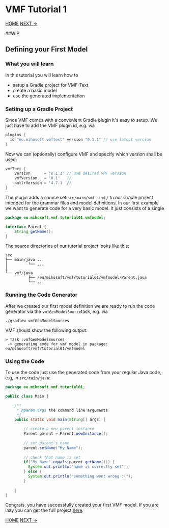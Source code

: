 # VMF Tutorial 1

[HOME](https://github.com/miho/VMF-Text-Tutorials/blob/master/README.md) [NEXT ->](https://github.com/miho/VMF-Text-Tutorials/blob/master/VMF-Text-Tutorial-02/README.md)


##WIP

## Defining your First Model

### What you will learn

In this tutorial you will learn how to

- setup a Gradle project for VMF-Text
- create a basic model
- use the generated implementation

### Setting up a Gradle Project

Since VMF comes with a convenient Gradle plugin it's easy to setup. We just have to add the VMF plugin id, e.g. via

```gradle
plugins {
  id "eu.mihosoft.vmftext" version "0.1.1" // use latest version
}
```
Now we can (optionally) configure VMF and specify which version shall be used:

```gradle
vmfText {
    version      = '0.1.1' // use desired VMF version
    vmfVersion   = '0.1'   //
    antlrVersion = '4.7.1  //
}
```

The plugin adds a source set `src/main/vmf-text/` to our Gradle project intended for the grammar files and model definitions. 
In our first example we want to generate code for a very basic model. It just consists of a single

```java
package eu.mihosoft.vmf.tutorial01.vmfmodel;

interface Parent {
    String getName();
}
```

The source directories of our tutorial project looks like this:

```
src
├── main/java ...
│         └── ...
│   
└── vmf/java
          ├── /eu/mihosoft/vmf/tutorial01/vmfmodel/Parent.java
          └── ...
```

### Running the Code Generator

After we created our first model definition we are ready to run the code generator via the `vmfGenModelSource`task, e.g. via

```
./gradlew vmfGenModelSources
```

VMF should show the following output:

```
> Task :vmfGenModelSources
 -> generating code for vmf model in package: eu/mihosoft/vmf/tutorial01/vmfmodel
```

### Using the Code

To use the code just use the generated code from your regular Java code, e.g, in `src/main/java`:

```java
package eu.mihosoft.vmf.tutorial01;

public class Main {

    /**
     * @param args the command line arguments
     */
    public static void main(String[] args) {

        // create a new parent instance
        Parent parent = Parent.newInstance();
        
        // set parent's name
        parent.setName("My Name");
        
        // check that name is set
        if("My Name".equals(parent.getName())) {
          System.out.println("name is correctly set");
        } else {
          System.out.println("something went wrong :(");
        }
        
    }
}
```

Congrats, you have successfully created your first VMF model. If you are lazy you can get the full project [here](https://github.com/miho/VMF-Tutorials/tree/master/VMF-Tutorial-01).

[HOME](https://github.com/miho/VMF-Tutorials/blob/master/README.md) [NEXT ->](https://github.com/miho/VMF-Tutorials/blob/master/VMF-Tutorial-02/README.md)



